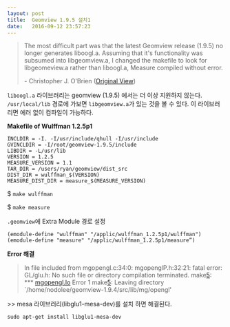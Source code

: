 ```yaml
---
layout: post
title:  Geomview 1.9.5 설치1
date:   2016-09-12 23:57:23
---
```


> The most difficult part was that the latest Geomview release (1.9.5) no longer generates liboogl.a. Assuming that it's functionality was subsumed into libgeomview.a, I changed the makefile to look for libgeomeview.a rather than liboogl.a, Measure compiled without error.
> 
> \- Christopher J. O'Brien     ([Original View](https://sourceforge.net/p/geomview/mailman/message/29503281/))

`liboogl.a` 라이브러리는 geomview (1.9.5) 에서는 더 이상 지원하지 않는다.
`/usr/local/lib` 경로에 가보면 `libgeomview.a`가 있는 것을 볼 수 있다.
이 라이브러리면 에러 없이 컴파일이 가능하다.


**Makefile of Wulffman 1.2.5p1**

```  
INCLDIR = -I. -I/usr/include/qhull -I/usr/include  
GVINCLDIR = -I/root/geomview-1.9.5/include  
LIBDIR = -L/usr/lib  
VERSION = 1.2.5  
MEASURE_VERSION = 1.1  
TAR_DIR = /users/ryan/geomview/dist_src  
DIST_DIR = wulffman_$(VERSION)  
MEASURE_DIST_DIR = measure_$(MEASURE_VERSION)  
```

$ `make wulffman`

$ `make measure`


`.geomview`에 Extra Module 경로 설정

```shell
(emodule-define "wulffman" "/applic/wulffman_1.2.5p1/wulffman")  
(emodule-define "measure" "/applic/wulffman_1.2.5p1/measure”)
```

    
  
**Error 해결**

> In file included from mgopengl.c:34:0:
> mgopenglP.h:32:21: fatal error: GL/glu.h: No such file or directory
> compilation terminated.
> make[5](): *** [mgopengl.lo]() Error 1
> make[5](): Leaving directory `/home/nodolee/geomview-1.9.4/src/lib/mg/opengl'  

\>> mesa 라이브러리(libglu1-mesa-dev)를 설치 하면 해결된다.

`sudo apt-get install libglu1-mesa-dev`